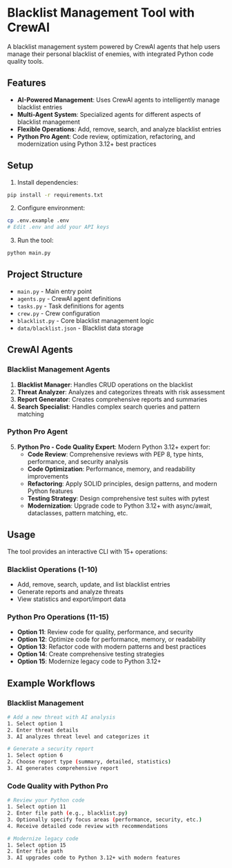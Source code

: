 # Blacklist Management Tool with CrewAI

A blacklist management system powered by CrewAI agents that help users manage their personal blacklist of enemies, with integrated Python code quality tools.

## Features

- **AI-Powered Management**: Uses CrewAI agents to intelligently manage blacklist entries
- **Multi-Agent System**: Specialized agents for different aspects of blacklist management
- **Flexible Operations**: Add, remove, search, and analyze blacklist entries
- **Python Pro Agent**: Code review, optimization, refactoring, and modernization using Python 3.12+ best practices

## Setup

1. Install dependencies:
```bash
pip install -r requirements.txt
```

2. Configure environment:
```bash
cp .env.example .env
# Edit .env and add your API keys
```

3. Run the tool:
```bash
python main.py
```

## Project Structure

- `main.py` - Main entry point
- `agents.py` - CrewAI agent definitions
- `tasks.py` - Task definitions for agents
- `crew.py` - Crew configuration
- `blacklist.py` - Core blacklist management logic
- `data/blacklist.json` - Blacklist data storage

## CrewAI Agents

### Blacklist Management Agents
1. **Blacklist Manager**: Handles CRUD operations on the blacklist
2. **Threat Analyzer**: Analyzes and categorizes threats with risk assessment
3. **Report Generator**: Creates comprehensive reports and summaries
4. **Search Specialist**: Handles complex search queries and pattern matching

### Python Pro Agent
5. **Python Pro - Code Quality Expert**: Modern Python 3.12+ expert for:
   - **Code Review**: Comprehensive reviews with PEP 8, type hints, performance, and security analysis
   - **Code Optimization**: Performance, memory, and readability improvements
   - **Refactoring**: Apply SOLID principles, design patterns, and modern Python features
   - **Testing Strategy**: Design comprehensive test suites with pytest
   - **Modernization**: Upgrade code to Python 3.12+ with async/await, dataclasses, pattern matching, etc.

## Usage

The tool provides an interactive CLI with 15+ operations:

### Blacklist Operations (1-10)
- Add, remove, search, update, and list blacklist entries
- Generate reports and analyze threats
- View statistics and export/import data

### Python Pro Operations (11-15)
- **Option 11**: Review code for quality, performance, and security
- **Option 12**: Optimize code for performance, memory, or readability
- **Option 13**: Refactor code with modern patterns and best practices
- **Option 14**: Create comprehensive testing strategies
- **Option 15**: Modernize legacy code to Python 3.12+

## Example Workflows

### Blacklist Management
```bash
# Add a new threat with AI analysis
1. Select option 1
2. Enter threat details
3. AI analyzes threat level and categorizes it

# Generate a security report
1. Select option 6
2. Choose report type (summary, detailed, statistics)
3. AI generates comprehensive report
```

### Code Quality with Python Pro
```bash
# Review your Python code
1. Select option 11
2. Enter file path (e.g., blacklist.py)
3. Optionally specify focus areas (performance, security, etc.)
4. Receive detailed code review with recommendations

# Modernize legacy code
1. Select option 15
2. Enter file path
3. AI upgrades code to Python 3.12+ with modern features
```
